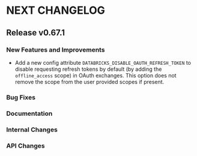 # NEXT CHANGELOG

## Release v0.67.1

### New Features and Improvements

* Add a new config attribute `DATABRICKS_DISABLE_OAUTH_REFRESH_TOKEN` to disable requesting
  refresh tokens by default (by adding the `offline_access` scope) in OAuth exchanges. This 
  option does not remove the scope from the user provided scopes if present.

### Bug Fixes

### Documentation

### Internal Changes

### API Changes
